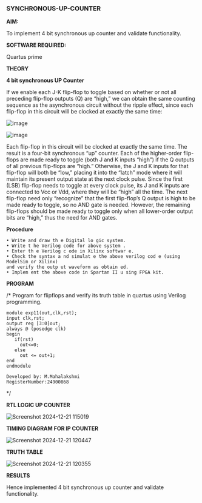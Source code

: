 ### SYNCHRONOUS-UP-COUNTER

**AIM:**

To implement 4 bit synchronous up counter and validate functionality.

**SOFTWARE REQUIRED:**

Quartus prime

**THEORY**

**4 bit synchronous UP Counter**

If we enable each J-K flip-flop to toggle based on whether or not all preceding flip-flop outputs (Q) are “high,” we can obtain the same counting sequence as the asynchronous circuit without the ripple effect, since each flip-flop in this circuit will be clocked at exactly the same time:

![image](https://github.com/naavaneetha/SYNCHRONOUS-UP-COUNTER/assets/154305477/d5db3fa0-e413-404c-b80e-b2f39d82e7e8)


![image](https://github.com/naavaneetha/SYNCHRONOUS-UP-COUNTER/assets/154305477/52cb61eb-d04b-442d-810c-31185a68410b)

Each flip-flop in this circuit will be clocked at exactly the same time.
The result is a four-bit synchronous “up” counter. Each of the higher-order flip-flops are made ready to toggle (both J and K inputs “high”) if the Q outputs of all previous flip-flops are “high.”
Otherwise, the J and K inputs for that flip-flop will both be “low,” placing it into the “latch” mode where it will maintain its present output state at the next clock pulse.
Since the first (LSB) flip-flop needs to toggle at every clock pulse, its J and K inputs are connected to Vcc or Vdd, where they will be “high” all the time.
The next flip-flop need only “recognize” that the first flip-flop’s Q output is high to be made ready to toggle, so no AND gate is needed.
However, the remaining flip-flops should be made ready to toggle only when all lower-order output bits are “high,” thus the need for AND gates.

**Procedure**
```
• Write and draw th e Digital lo gic system.  
• Write t he Verilog code for above system .  
• Enter th e Verilog c ode in Xilinx softwar e.  
• Check the syntax a nd simulat e the above verilog cod e (using ModelSim or Xilinx) 
and verify the outp ut waveform as obtain ed.  
• Implem ent the above code in Spartan II u sing FPGA kit.
```

**PROGRAM**

/* Program for flipflops and verify its truth table in quartus using Verilog programming.
```
module exp11(out,clk,rst);
input clk,rst;
output reg [3:0]out;
always @ (posedge clk)
begin
   if(rst)
     out<=0;
   else 
     out <= out+1;
end
endmodule
```
```
Developed by: M.Mahalakshmi
RegisterNumber:24900868
```
*/

**RTL LOGIC UP COUNTER**

![Screenshot 2024-12-21 115019](https://github.com/user-attachments/assets/0315cde1-0fca-4613-b681-f721893824a0)


**TIMING DIAGRAM FOR IP COUNTER**

![Screenshot 2024-12-21 120447](https://github.com/user-attachments/assets/0f1716ff-2743-45e4-a6ee-6d7506e0a204)


**TRUTH TABLE**

![Screenshot 2024-12-21 120355](https://github.com/user-attachments/assets/00167567-1b50-46a8-906d-0e94a28a85c5)


**RESULTS**

Hence implemented 4 bit synchronous up counter and validate functionality.
